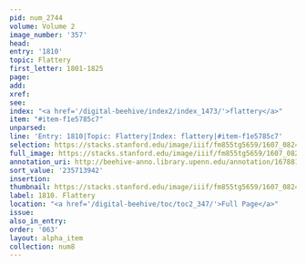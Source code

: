 ```yaml
---
pid: num_2744
volume: Volume 2
image_number: '357'
head:
entry: '1810'
topic: Flattery
first_letter: 1801-1825
page:
add:
xref:
see:
index: "<a href='/digital-beehive/index2/index_1473/'>flattery</a>"
item: "#item-f1e5785c7"
unparsed:
line: 'Entry: 1810|Topic: Flattery|Index: flattery|#item-f1e5785c7'
selection: https://stacks.stanford.edu/image/iiif/fm855tg5659/1607_0824/312,3942,2843,513/full/0/default.jpg
full_image: https://stacks.stanford.edu/image/iiif/fm855tg5659/1607_0824/full/full/0/default.jpg
annotation_uri: http://beehive-anno.library.upenn.edu/annotation/1678816344298
sort_value: '235713942'
insertion:
thumbnail: https://stacks.stanford.edu/image/iiif/fm855tg5659/1607_0824/312,3942,600,180/250,/0/default.jpg
label: 1810. Flattery
location: "<a href='/digital-beehive/toc/toc2_347/'>Full Page</a>"
issue:
also_in_entry:
order: '063'
layout: alpha_item
collection: num8
---
```


